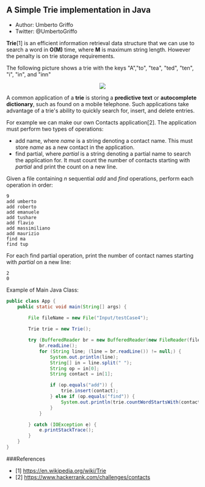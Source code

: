 ## A Simple Trie implementation in Java
* Author: Umberto Griffo
* Twitter: @UmbertoGriffo

**Trie**[1] is an efficient information retrieval data structure that we can use to search a word in **O(M)** time, where **M** is maximum string length. However the penalty is on trie storage requirements.

The following picture shows a trie with the keys "A","to", "tea", "ted", "ten", "i", "in", and "inn"
<p align="center">
  <img src="https://github.com/umbertogriffo/Trie/blob/master/250px-Trie_example.svg.png"/>
</p>

A common application of a **trie** is storing a **predictive text** or **autocomplete dictionary**, such as found on a mobile telephone. Such applications take advantage of a trie's ability to quickly search for, insert, and delete entries.

For example we can make our own Contacts application[2]. 
The application must perform two types of operations:

- add name, where *name* is a string denoting a contact name. This must store *name* as a new contact in the application.
- find partial, where *partial* is a string denoting a partial name to search the application for. It must count the number of contacts starting with *partial* and print the count on a new line.

Given a file containing *n* sequential *add* and *find* operations, perform each operation in order:

``` 
9
add umberto
add roberto
add emanuele
add tushare
add flavio
add massimiliano
add maurizio
find ma
find tup
```

For each find partial operation, print the number of contact names starting with *partial* on a new line:
``` 
2
0
```

Example of Main Java Class:
``` java
public class App {
	public static void main(String[] args) {
		
		File fileName = new File("Input/testCase4");

		Trie trie = new Trie();

		try (BufferedReader br = new BufferedReader(new FileReader(fileName))) {
			br.readLine();
			for (String line; (line = br.readLine()) != null;) {
				System.out.println(line);
				String[] in = line.split(" ");
				String op = in[0];
				String contact = in[1];

				if (op.equals("add")) {
					trie.insert(contact);
				} else if (op.equals("find")) {
					System.out.println(trie.countWordStartsWith(contact));
				}
			}

		} catch (IOException e) {
			e.printStackTrace();
		}
	}
}
``` 
###References
- [1] https://en.wikipedia.org/wiki/Trie
- [2] https://www.hackerrank.com/challenges/contacts
